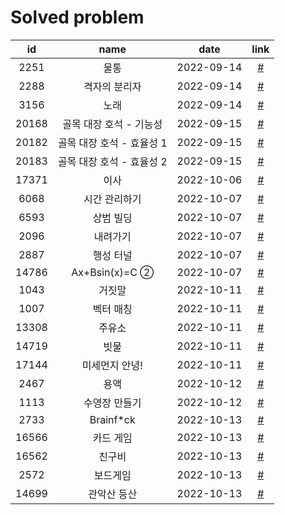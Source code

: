 # Solved problem

|  id   |           name            |    date    |           link            |
| :---: | :-----------------------: | :--------: | :-----------------------: |
| 2251  |           물통            | 2022-09-14 | [#](https://boj.kr/2251)  |
| 2288  |       격자의 분리자       | 2022-09-14 | [#](https://boj.kr/2288)  |
| 3156  |           노래            | 2022-09-14 | [#](https://boj.kr/3156)  |
| 20168 |  골목 대장 호석 - 기능성  | 2022-09-15 | [#](https://boj.kr/20168) |
| 20182 | 골목 대장 호석 - 효율성 1 | 2022-09-15 | [#](https://boj.kr/20182) |
| 20183 | 골목 대장 호석 - 효율성 2 | 2022-09-15 | [#](https://boj.kr/20183) |
| 17371 |           이사            | 2022-10-06 | [#](https://boj.kr/17371) |
| 6068  |       시간 관리하기       | 2022-10-07 | [#](https://boj.kr/6068)  |
| 6593  |         상범 빌딩         | 2022-10-07 | [#](https://boj.kr/6593)  |
| 2096  |         내려가기          | 2022-10-07 | [#](https://boj.kr/2096)  |
| 2887  |         행성 터널         | 2022-10-07 | [#](https://boj.kr/2887)  |
| 14786 |      Ax+Bsin(x)=C ②       | 2022-10-07 | [#](https://boj.kr/14786) |
| 1043  |          거짓말           | 2022-10-11 | [#](https://boj.kr/1043)  |
| 1007  |         벡터 매칭         | 2022-10-11 | [#](https://boj.kr/1007)  |
| 13308 |          주유소           | 2022-10-11 | [#](https://boj.kr/13308) |
| 14719 |           빗물            | 2022-10-11 | [#](https://boj.kr/14719) |
| 17144 |      미세먼지 안녕!       | 2022-10-11 | [#](https://boj.kr/17144) |
| 2467  |           용액            | 2022-10-12 | [#](https://boj.kr/2467)  |
| 1113  |       수영장 만들기       | 2022-10-12 | [#](https://boj.kr/1113)  |
| 2733  |        Brainf\*ck         | 2022-10-13 | [#](https://boj.kr/2733)  |
| 16566 |         카드 게임         | 2022-10-13 | [#](https://boj.kr/16566) |
| 16562 |          친구비           | 2022-10-13 | [#](https://boj.kr/16562) |
| 2572  |         보드게임          | 2022-10-13 | [#](https://boj.kr/2572)  |
| 14699 |        관악산 등산        | 2022-10-13 | [#](https://boj.kr/14699) |
